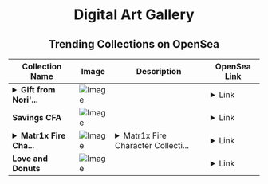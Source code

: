 <div align="center">

# Digital Art Gallery

## Trending Collections on OpenSea

| Collection Name                       | Image                                                                                     | Description                       | OpenSea Link                                                                                          |
|---------------------------------------|-------------------------------------------------------------------------------------------|-----------------------------------|--------------------------------------------------------------------------------------------------------|
| **<details><summary>Gift from Nori'...</summary>Gift from Nori's NFT Collections</details>** | ![Image](https://i.seadn.io/s/raw/files/b063a09646ff783d81c4b42075171426.png?w=500&auto=format?w=200&auto=format) |  | <details><summary>Link</summary>[Gift from Nori's NFT Collections](https://opensea.io/collection/gift-from-nori-s-nft-collections-1)</details> |
| **Savings CFA** | ![Image](https://i.seadn.io/s/raw/files/8a2debd2a199e2c21999cdc795771445.png?w=500&auto=format?w=200&auto=format) |  | <details><summary>Link</summary>[Savings CFA](https://opensea.io/collection/savings-cfa-12)</details> |
| **<details><summary>Matr1x Fire Cha...</summary>Matr1x Fire Characte</details>** | ![Image](https://i.seadn.io/s/raw/files/2584f2332f89199ed40060a33882c5e5.jpg?w=500&auto=format?w=200&auto=format) | <details><summary>Matr1x Fire Character Collecti...</summary>Matr1x Fire Character Collection is a collection of high-level character NFT assets within the Matr1x Fire game, providing players with a unique character development and revenue system. Players who own high-level character NFTs can participate in the production process of core game assets, thus earning more in-game profits and spoils.</details> | <details><summary>Link</summary>[Matr1x Fire Characte](https://opensea.io/collection/matr1x-fire-character-okx)</details> |
| **Love and Donuts** | ![Image](https://i.seadn.io/s/raw/files/28e00a47ed6f8c54e24333426be49af8.png?w=500&auto=format?w=200&auto=format) |  | <details><summary>Link</summary>[Love and Donuts](https://opensea.io/collection/love-and-donuts)</details> |

</div>